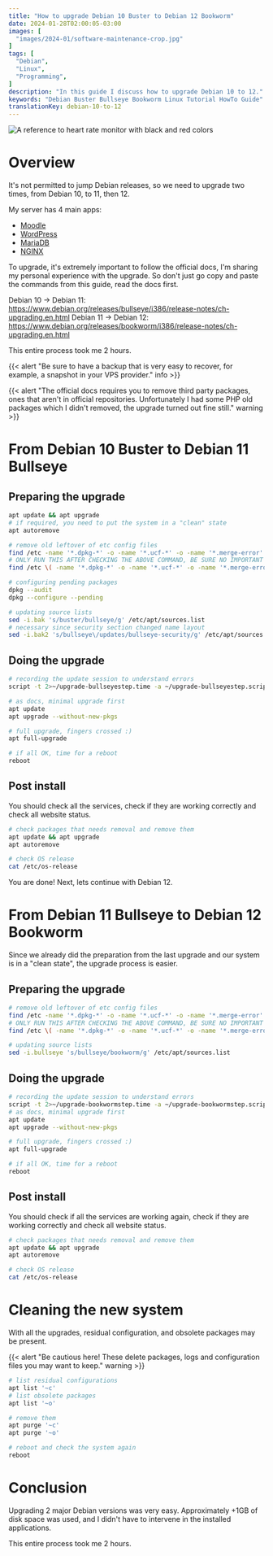 ```yaml
---
title: "How to upgrade Debian 10 Buster to Debian 12 Bookworm"
date: 2024-01-28T02:00:05-03:00
images: [
  "images/2024-01/software-maintenance-crop.jpg"
]
tags: [
  "Debian",
  "Linux",
  "Programming",
]
description: "In this guide I discuss how to upgrade Debian 10 to 12."
keywords: "Debian Buster Bullseye Bookworm Linux Tutorial HowTo Guide"
translationKey: debian-10-to-12
---
```


![A reference to heart rate monitor with black and red colors](/images/2024-01/software-maintenance-crop.jpg#center "A reference to hearth rate monitor with black and red colors. Source: [Internet Archive, Software maintenance and computers, 1990](https://archive.org/details/softwaremaintena0000unse_j8i4).")

# Overview

It's not permitted to jump Debian releases, so we need to upgrade two times, from Debian 10, to 11, then 12.

My server has 4 main apps:
* [Moodle](https://moodle.org/)
* [WordPress](https://wordpress.com/)
* [MariaDB](https://mariadb.org/)
* [NGINX](https://nginx.org/)

To upgrade, it's extremely important to follow the official docs, I'm sharing my personal experience with the upgrade. So don't just go copy and paste the commands from this guide, read the docs first.

Debian 10 -> Debian 11: https://www.debian.org/releases/bullseye/i386/release-notes/ch-upgrading.en.html
Debian 11 -> Debian 12: https://www.debian.org/releases/bookworm/i386/release-notes/ch-upgrading.en.html

This entire process took me 2 hours.

{{< alert "Be sure to have a backup that is very easy to recover, for example, a snapshot in your VPS provider." info >}}

{{< alert "The official docs requires you to remove third party packages, ones that aren't in official repositories. Unfortunately I had some PHP old packages which I didn't removed, the upgrade turned out fine still." warning >}}

# From Debian 10 Buster to Debian 11 Bullseye

## Preparing the upgrade

```sh
apt update && apt upgrade
# if required, you need to put the system in a "clean" state
apt autoremove

# remove old leftover of etc config files
find /etc -name '*.dpkg-*' -o -name '*.ucf-*' -o -name '*.merge-error'
# ONLY RUN THIS AFTER CHECKING THE ABOVE COMMAND, BE SURE NO IMPORTANT FILES ARE HERE
find /etc \( -name '*.dpkg-*' -o -name '*.ucf-*' -o -name '*.merge-error' \) -exec rm -v {} \+

# configuring pending packages
dpkg --audit
dpkg --configure --pending

# updating source lists
sed -i.bak 's/buster/bullseye/g' /etc/apt/sources.list
# necessary since security section changed name layout
sed -i.bak2 's/bullseye\/updates/bullseye-security/g' /etc/apt/sources.list

```

## Doing the upgrade

```sh
# recording the update session to understand errors
script -t 2>~/upgrade-bullseyestep.time -a ~/upgrade-bullseyestep.script

# as docs, minimal upgrade first
apt update
apt upgrade --without-new-pkgs

# full upgrade, fingers crossed :)
apt full-upgrade

# if all OK, time for a reboot
reboot
```

## Post install

You should check all the services, check if they are working correctly and check all website status.

```sh
# check packages that needs removal and remove them
apt update && apt upgrade
apt autoremove

# check OS release
cat /etc/os-release
```

You are done! Next, lets continue with Debian 12.
# From Debian 11 Bullseye to Debian 12 Bookworm

Since we already did the preparation from the last upgrade and our system is in a "clean state", the upgrade process is easier.

## Preparing the upgrade

```sh
# remove old leftover of etc config files
find /etc -name '*.dpkg-*' -o -name '*.ucf-*' -o -name '*.merge-error'
# ONLY RUN THIS AFTER CHECKING THE ABOVE COMMAND, BE SURE NO IMPORTANT FILES ARE HERE
find /etc \( -name '*.dpkg-*' -o -name '*.ucf-*' -o -name '*.merge-error' \) -exec rm -v {} \+

# updating source lists
sed -i.bullseye 's/bullseye/bookworm/g' /etc/apt/sources.list
```

## Doing the upgrade

```sh
# recording the update session to understand errors
script -t 2>~/upgrade-bookwormstep.time -a ~/upgrade-bookwormstep.script
# as docs, minimal upgrade first
apt update
apt upgrade --without-new-pkgs

# full upgrade, fingers crossed :)
apt full-upgrade

# if all OK, time for a reboot
reboot
```

## Post install

You should check if all the services are working again, check if they are working correctly and check all website status.

```sh
# check packages that needs removal and remove them
apt update && apt upgrade
apt autoremove

# check OS release
cat /etc/os-release
```

# Cleaning the new system

With all the upgrades, residual configuration, and obsolete packages may be present.

{{< alert "Be cautious here! These delete packages, logs and configuration files you may want to keep." warning >}}

```sh
# list residual configurations
apt list '~c'
# list obsolete packages
apt list '~o'

# remove them
apt purge '~c'
apt purge '~o'

# reboot and check the system again
reboot
```

# Conclusion

Upgrading 2 major Debian versions was very easy. Approximately +1GB of disk space was used, and I didn't have to intervene in the installed applications.

This entire process took me 2 hours.

